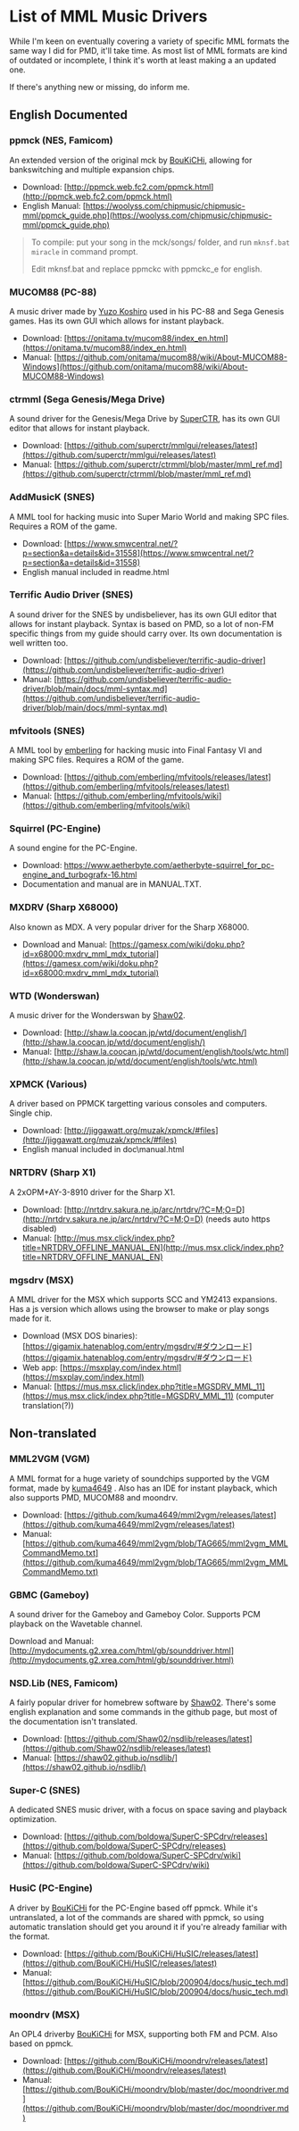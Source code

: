 # List of MML Music Drivers

While I'm keen on eventually covering a variety of specific MML formats the same way I did for PMD, it'll take time. As most list of MML formats are kind of outdated or incomplete, I think it's worth at least making a an updated one.

If there's anything new or missing, do inform me.

## English Documented

### ppmck (NES, Famicom)
An extended version of the original mck by [BouKiCHi](https://twitter.com/boukichi_numloc), allowing for bankswitching and multiple expansion chips.

- Download: [http://ppmck.web.fc2.com/ppmck.html](http://ppmck.web.fc2.com/ppmck.html)
- English Manual: [https://woolyss.com/chipmusic/chipmusic-mml/ppmck_guide.php](https://woolyss.com/chipmusic/chipmusic-mml/ppmck_guide.php)

> To compile: put your song in the mck/songs/ folder, and run `mknsf.bat miracle` in command prompt.
>
> Edit mknsf.bat and replace ppmckc with ppmckc_e for english.

### MUCOM88 (PC-88)

A music driver made by [Yuzo Koshiro](https://twitter.com/yuzokoshiro) used in his PC-88 and Sega Genesis games. Has its own GUI which allows for instant playback.

- Download: [https://onitama.tv/mucom88/index_en.html](https://onitama.tv/mucom88/index_en.html)
- Manual: [https://github.com/onitama/mucom88/wiki/About-MUCOM88-Windows](https://github.com/onitama/mucom88/wiki/About-MUCOM88-Windows)

### ctrmml (Sega Genesis/Mega Drive)

A sound driver for the Genesis/Mega Drive by [SuperCTR](https://twitter.com/SuperCTR), has its own GUI editor that allows for instant playback.

- Download: [https://github.com/superctr/mmlgui/releases/latest](https://github.com/superctr/mmlgui/releases/latest)
- Manual: [https://github.com/superctr/ctrmml/blob/master/mml_ref.md](https://github.com/superctr/ctrmml/blob/master/mml_ref.md)


### AddMusicK (SNES)

A MML tool for hacking music into Super Mario World and making SPC files. Requires a ROM of the game.

- Download: [https://www.smwcentral.net/?p=section&a=details&id=31558](https://www.smwcentral.net/?p=section&a=details&id=31558)
- English manual included in readme.html

### Terrific Audio Driver (SNES)

A sound driver for the SNES by undisbeliever, has its own GUI editor that allows for instant playback. Syntax is based on PMD, so a lot of non-FM specific things from my guide should carry over. Its own documentation is well written too.

- Download: [https://github.com/undisbeliever/terrific-audio-driver](https://github.com/undisbeliever/terrific-audio-driver)
- Manual: [https://github.com/undisbeliever/terrific-audio-driver/blob/main/docs/mml-syntax.md](https://github.com/undisbeliever/terrific-audio-driver/blob/main/docs/mml-syntax.md)

### mfvitools (SNES)

A MML tool by [emberling](https://twitter.com/jen_imago) for hacking music into Final Fantasy VI and making SPC files. Requires a ROM of the game.

- Download: [https://github.com/emberling/mfvitools/releases/latest](https://github.com/emberling/mfvitools/releases/latest)
- Manual: [https://github.com/emberling/mfvitools/wiki](https://github.com/emberling/mfvitools/wiki)

### Squirrel (PC-Engine)
A sound engine for the PC-Engine.

- Download: https://www.aetherbyte.com/aetherbyte-squirrel_for_pc-engine_and_turbografx-16.html
- Documentation and manual are in MANUAL.TXT.

### MXDRV (Sharp X68000)

Also known as MDX. A very popular driver for the Sharp X68000.

- Download and Manual: [https://gamesx.com/wiki/doku.php?id=x68000:mxdrv_mml_mdx_tutorial](https://gamesx.com/wiki/doku.php?id=x68000:mxdrv_mml_mdx_tutorial)

### WTD (Wonderswan)

A music driver for the Wonderswan by [Shaw02](https://twitter.com/sha_w_).

- Download: [http://shaw.la.coocan.jp/wtd/document/english/](http://shaw.la.coocan.jp/wtd/document/english/)
- Manual: [http://shaw.la.coocan.jp/wtd/document/english/tools/wtc.html](http://shaw.la.coocan.jp/wtd/document/english/tools/wtc.html)

### XPMCK (Various)

A driver based on PPMCK targetting various consoles and computers. Single chip.

- Download: [http://jiggawatt.org/muzak/xpmck/#files](http://jiggawatt.org/muzak/xpmck/#files)
- English manual included in doc\manual.html

### NRTDRV (Sharp X1)

A 2xOPM+AY-3-8910 driver for the Sharp X1.

- Download: [http://nrtdrv.sakura.ne.jp/arc/nrtdrv/?C=M;O=D](http://nrtdrv.sakura.ne.jp/arc/nrtdrv/?C=M;O=D) (needs auto https disabled)
- Manual: [http://mus.msx.click/index.php?title=NRTDRV_OFFLINE_MANUAL_EN](http://mus.msx.click/index.php?title=NRTDRV_OFFLINE_MANUAL_EN)

### mgsdrv (MSX)

A MML driver for the MSX which supports SCC and YM2413 expansions. Has a js version which allows using the browser to make or play songs made for it.

- Download (MSX DOS binaries): [https://gigamix.hatenablog.com/entry/mgsdrv/#ダウンロード](https://gigamix.hatenablog.com/entry/mgsdrv/#ダウンロード)
- Web app: [https://msxplay.com/index.html](https://msxplay.com/index.html)
- Manual: [https://mus.msx.click/index.php?title=MGSDRV_MML_11](https://mus.msx.click/index.php?title=MGSDRV_MML_11) (computer translation(?))

## Non-translated

### MML2VGM (VGM)
A MML format for a huge variety of soundchips supported by the VGM format, made by [kuma4649](https://twitter.com/kumakumakumaT_T) . Also has an IDE for instant playback, which also supports PMD, MUCOM88 and moondrv.

- Download: [https://github.com/kuma4649/mml2vgm/releases/latest](https://github.com/kuma4649/mml2vgm/releases/latest)
- Manual: [https://github.com/kuma4649/mml2vgm/blob/TAG665/mml2vgm_MMLCommandMemo.txt](https://github.com/kuma4649/mml2vgm/blob/TAG665/mml2vgm_MMLCommandMemo.txt)

### GBMC (Gameboy)

A sound driver for the Gameboy and Gameboy Color. Supports PCM playback on the Wavetable channel.

Download and Manual: [http://mydocuments.g2.xrea.com/html/gb/sounddriver.html](http://mydocuments.g2.xrea.com/html/gb/sounddriver.html)

### NSD.Lib (NES, Famicom)

A fairly popular driver for homebrew software by [Shaw02](https://twitter.com/sha_w_). There's some english explanation and some commands in the github page, but most of the documentation isn't translated.

- Download: [https://github.com/Shaw02/nsdlib/releases/latest](https://github.com/Shaw02/nsdlib/releases/latest)
- Manual: [https://shaw02.github.io/nsdlib/](https://shaw02.github.io/nsdlib/)

### Super-C (SNES)

A dedicated SNES music driver, with a focus on space saving and playback optimization.

- Download: [https://github.com/boldowa/SuperC-SPCdrv/releases](https://github.com/boldowa/SuperC-SPCdrv/releases)
- Manual: [https://github.com/boldowa/SuperC-SPCdrv/wiki](https://github.com/boldowa/SuperC-SPCdrv/wiki)

### HusiC (PC-Engine)

A driver by [BouKiCHi](https://twitter.com/boukichi_numloc) for the PC-Engine based off ppmck. While it's untranslated, a lot of the commands are shared with ppmck, so using automatic translation should get you around it if you're already familiar with the format.


- Download: [https://github.com/BouKiCHi/HuSIC/releases/latest](https://github.com/BouKiCHi/HuSIC/releases/latest)
- Manual: [https://github.com/BouKiCHi/HuSIC/blob/200904/docs/husic_tech.md](https://github.com/BouKiCHi/HuSIC/blob/200904/docs/husic_tech.md)

### moondrv (MSX)

An OPL4 driverby [BouKiCHi](https://twitter.com/boukichi_numloc) for MSX, supporting both FM and PCM. Also based on ppmck.

- Download: [https://github.com/BouKiCHi/moondrv/releases/latest](https://github.com/BouKiCHi/moondrv/releases/latest)
- Manual: [https://github.com/BouKiCHi/moondrv/blob/master/doc/moondriver.md](https://github.com/BouKiCHi/moondrv/blob/master/doc/moondriver.md)

